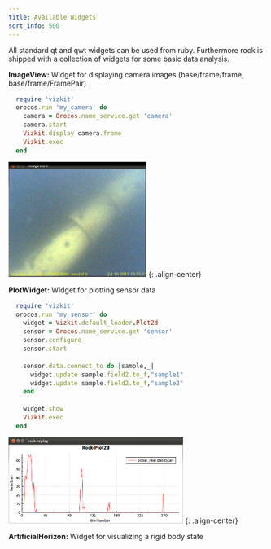 ```yaml
---
title: Available Widgets
sort_info: 500
---
```


All standard qt and qwt widgets can be used from ruby. Furthermore rock is
shipped with a collection of widgets for some basic data analysis.

**ImageView:**
Widget for displaying camera images (base/frame/frame, base/frame/FramePair)

~~~ ruby
  require 'vizkit'
  orocos.run 'my_camera' do
    camera = Orocos.name_service.get 'camera'
    camera.start 
    Vizkit.display camera.frame
    Vizkit.exec
  end
~~~

![ImageView](500_image_viewer.png)
{: .align-center}

**PlotWidget:**
Widget for plotting sensor data

~~~ ruby
  require 'vizkit'
  orocos.run 'my_sensor' do
    widget = Vizkit.default_loader.Plot2d
    sensor = Orocos.name_service.get 'sensor'
    sensor.configure
    sensor.start 

    sensor.data.connect_to do |sample,_|
      widget.update sample.field2.to_f,"sample1"
      widget.update sample.field2.to_f,"sample2"
    end

    widget.show
    Vizkit.exec
  end
~~~

![Plot2d](500_plot2d.png)
{: .align-center}


**ArtificialHorizon:**
Widget for visualizing a rigid body state
